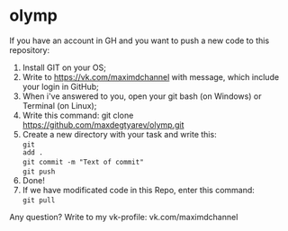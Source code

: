 # olymp

If you have an account in GH and you want to push a new code to this repository:

1.  Install GIT on your OS;
2.  Write to https://vk.com/maximdchannel with message, which include your login in GitHub;
3.  When i've answered to you, open your git bash (on Windows) or Terminal (on Linux);
4.  Write this command:   git clone https://github.com/maxdegtyarev/olymp.git
5.  Create a new directory with your task and write this:
    <br><code>git add .</code>
    <br><code>git commit -m "Text of commit"</code>
    <br><code>git push</code>
    <br>
6.  Done!
7.  If we have modificated code in this Repo, enter this command:
    <br><code>git pull</code>

Any question? Write to my vk-profile:
    vk.com/maximdchannel
    
